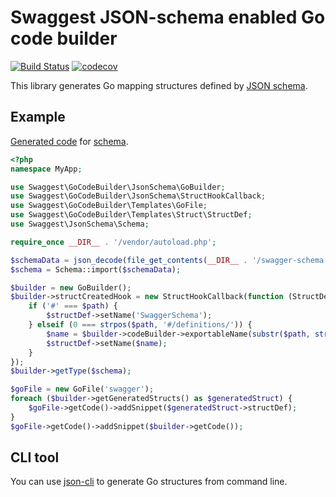 # Swaggest JSON-schema enabled Go code builder

[![Build Status](https://travis-ci.org/swaggest/go-code-builder.svg?branch=master)](https://travis-ci.org/swaggest/go-code-builder)
[![codecov](https://codecov.io/gh/swaggest/go-code-builder/branch/master/graph/badge.svg)](https://codecov.io/gh/swaggest/go-code-builder)

This library generates Go mapping structures defined by [JSON schema](http://json-schema.org/).

## Example

[Generated code](tests/resources/go/swagger/entities.go) for [schema](tests/resources/swagger-schema.json).

```php
<?php
namespace MyApp;

use Swaggest\GoCodeBuilder\JsonSchema\GoBuilder;
use Swaggest\GoCodeBuilder\JsonSchema\StructHookCallback;
use Swaggest\GoCodeBuilder\Templates\GoFile;
use Swaggest\GoCodeBuilder\Templates\Struct\StructDef;
use Swaggest\JsonSchema\Schema;

require_once __DIR__ . '/vendor/autoload.php';

$schemaData = json_decode(file_get_contents(__DIR__ . '/swagger-schema.json'));
$schema = Schema::import($schemaData);

$builder = new GoBuilder();
$builder->structCreatedHook = new StructHookCallback(function (StructDef $structDef, $path, $schema) use ($builder) {
    if ('#' === $path) {
        $structDef->setName('SwaggerSchema');
    } elseif (0 === strpos($path, '#/definitions/')) {
        $name = $builder->codeBuilder->exportableName(substr($path, strlen('#/definitions/')));
        $structDef->setName($name);
    }
});
$builder->getType($schema);

$goFile = new GoFile('swagger');
foreach ($builder->getGeneratedStructs() as $generatedStruct) {
    $goFile->getCode()->addSnippet($generatedStruct->structDef);
}
$goFile->getCode()->addSnippet($builder->getCode());
```

## CLI tool

You can use [json-cli](https://github.com/swaggest/json-cli#gengo) to generate Go structures from command line.